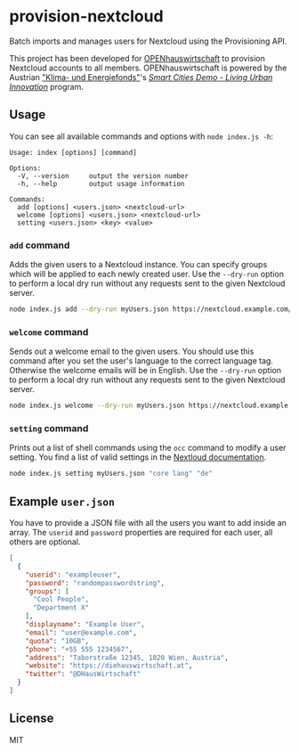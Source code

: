 # provision-nextcloud

Batch imports and manages users for Nextcloud using the Provisioning API.

This project has been developed for [OPENhauswirtschaft][1] to provision Nextcloud accounts to all members.
OPENhauswirtschaft is powered by the Austrian ["Klima- und Energiefonds"][2]'s
*[Smart Cities Demo - Living Urban Innovation][3]* program.

## Usage

You can see all available commands and options with `node index.js -h`:

```text
Usage: index [options] [command]

Options:
  -V, --version     output the version number
  -h, --help        output usage information

Commands:
  add [options] <users.json> <nextcloud-url>
  welcome [options] <users.json> <nextcloud-url>
  setting <users.json> <key> <value>
```

### `add` command

Adds the given users to a Nextcloud instance. You can specify groups which will be applied to each newly created user.
Use the `--dry-run` option to perform a local dry run without any requests sent to the given Nextcloud server.

```bash
node index.js add --dry-run myUsers.json https://nextcloud.example.com/
```

### `welcome` command

Sends out a welcome email to the given users. You should use this command after you set the user's language to the
correct language tag. Otherwise the welcome emails will be in English. Use the `--dry-run` option to perform a local
dry run without any requests sent to the given Nextcloud server.

```bash
node index.js welcome --dry-run myUsers.json https://nextcloud.example.com/
```

### `setting` command

Prints out a list of shell commands using the `occ` command to modify a user setting. You find a list of valid settings
in the [Nextloud documentation](https://docs.nextcloud.com/server/15/admin_manual/configuration_server/occ_command.html#user-commands).

```bash
node index.js setting myUsers.json "core lang" "de"
```

## Example `user.json`

You have to provide a JSON file with all the users you want to add inside an array.
The `userid` and `password` properties are required for each user, all others are optional.

```json
[
  {
    "userid": "exampleuser",
    "password": "randompasswordstring",
    "groups": [
      "Cool People",
      "Department X"
    ],
    "displayname": "Example User",
    "email": "user@example.com",
    "quota": "10GB",
    "phone": "+55 555 1234567",
    "address": "Taborstraße 12345, 1020 Wien, Austria",
    "website": "https://diehauswirtschaft.at",
    "twitter": "@DHausWirtschaft"
  }
]
```

## License

MIT

[1]: https://www.smartcities.at/stadt-projekte/smart-cities/#innovatives-hauswirtschaften-im-nutzungsgemischten-stadtkern
[2]: https://www.klimafonds.gv.at/
[3]: https://www.smartcities.at/
